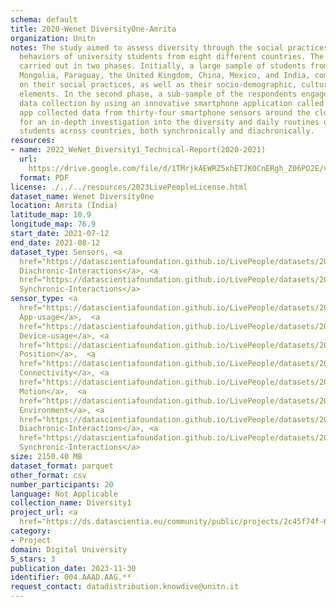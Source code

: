 ```yaml
---
schema: default
title: 2020-Wenet DiversityOne-Amrita
organization: Unitn
notes: The study aimed to assess diversity through the social practices and daily
  behaviors of university students from eight different countries. The research was
  carried out in two phases. Initially, a large sample of students from Denmark, Italy,
  Mongolia, Paraguay, the United Kingdom, China, Mexico, and India, completed a survey
  on their social practices, as well as their socio-demographic, cultural, and psychological
  elements. In the second phase, a sub-sample of the respondents engaged in a four-week
  data collection by using an innovative smartphone application called iLog. This
  app collected data from thirty-four smartphone sensors around the clock, allowing
  for an in-depth investigation into the diversity and daily routines of university
  students across countries, both synchronically and diachronically.
resources:
- name: 2022_WeNet_Diversity1_Technical-Report(2020-2021)
  url: 
    https://drive.google.com/file/d/1TMrjkAEWRZ5xhETJKOCnERgh_Z06PO2E/view?usp=drive_link
  format: PDF
license: ./../../resources/2023LivePeopleLicense.html
dataset_name: Wenet DiversityOne
location: Amrita (India)
latitude_map: 10.9
longitude_map: 76.9
start_date: 2021-07-12
end_date: 2021-08-12
dataset_type: Sensors, <a 
  href="https://datascientiafoundation.github.io/LivePeople/datasets/2020-DV1-Amrita-Diachronic-Interactions/">
  Diachronic-Interactions</a>, <a 
  href="https://datascientiafoundation.github.io/LivePeople/datasets/2020-DV1-Amrita-Synchronic-Interactions/">
  Synchronic-Interactions</a>
sensor_type: <a 
  href="https://datascientiafoundation.github.io/LivePeople/datasets/2020-DV1-Amrita-App-usage/">
  App-usage</a>,  <a 
  href="https://datascientiafoundation.github.io/LivePeople/datasets/2020-DV1-Amrita-Device-usage/">
  Device-usage</a>, <a 
  href="https://datascientiafoundation.github.io/LivePeople/datasets/2020-DV1-Amrita-Position/">
  Position</a>,  <a 
  href="https://datascientiafoundation.github.io/LivePeople/datasets/2020-DV1-Amrita-Connectivity/">
  Connectivity</a>, <a 
  href="https://datascientiafoundation.github.io/LivePeople/datasets/2020-DV1-Amrita-Motion/">
  Motion</a>,  <a 
  href="https://datascientiafoundation.github.io/LivePeople/datasets/2020-DV1-Amrita-Environment/">
  Environment</a>, <a 
  href="https://datascientiafoundation.github.io/LivePeople/datasets/2020-DV1-Amrita-Diachronic-Interactions/">
  Diachronic-Interactions</a>, <a 
  href="https://datascientiafoundation.github.io/LivePeople/datasets/2020-DV1-Amrita-Synchronic-Interactions/">
  Synchronic-Interactions</a>
size: 2150.40 MB
dataset_format: parquet
other_format: csv
number_participants: 20
language: Not Applicable
collection_name: Diversity1
project_url: <a 
  href="https://ds.datascientia.eu/community/public/projects/2c45f74f-6538-4bb5-a67e-1e9c15d0307c">https://ds.datascientia.eu/community/public/projects/2c45f74f-6538-4bb5-a67e-1e9c15d0307c</a>
category:
- Project
domain: Digital University
5_stars: 3
publication_date: 2023-11-30
identifier: 004.AAAD.AAG.**
request_contact: datadistribution.knowdive@unitn.it
---
```

 